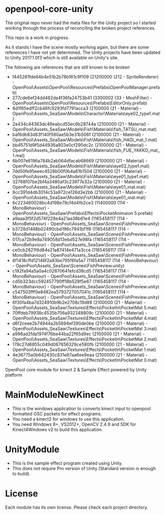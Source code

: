openpool-core-unity
===================

The original repo never had the meta files for the Unity project so I started working through the process of reconciling the broken project references.

This repo is a work in progress.  

As it stands I have the scene mostly working again, but there are some references I have not yet determined.  The Unity projects have been updated to Unity 2017.1.0f3 which is still available on Unity's site.

The following are references that are still known to be broken  
- f445281fde84b4e51b2b78b161c9f109 (21200000 (212 - SpriteRenderer) - OpenPool\Assets\OpenPool\Resources\Prefabs\OpenPoolManager.prefab)
- 277cde6ef24dd482da4f36fa24753b41 (3300002 (33 - MeshFilter) - OpenPool\Assets\OpenPool\Resources\Prefabs\EditorOnly.prefab)
- 8d1f65edff2cb46fc9293fd7791acca3 (2100000 (21 - Material) - OpenPool\Assets\_SeaSaw\Models\Charactor\Materials\eye02_type1.mat)
- 2a434c44363dc49eabcd55ec6b28744a (2100000 (21 - Material) - OpenPool\Assets\_SeaSaw\Models\Fish\Materials\fish_TATSU_mat.mat)
- baf6db83d83f140f580ae5b3e31b506f (2100000 (21 - Material) - OpenPool\Assets\_SeaSaw\Models\Fish\Materials\fish_HAGI_mat_1.mat)
- bb45751d9f5d44936a803e0cf290dc2c (2100000 (21 - Material) - OpenPool\Assets\_SeaSaw\Models\Fish\Materials\fish_FUE_YAKKO_mat_1.mat)
- 6b007e6196a784b2ab064dfacab68669 (2100000 (21 - Material) - OpenPool\Assets\_SeaSaw\Models\Fish\Materials\eye02_type1.mat)
- 7dd50fe95eeec4528b00f0b4a61b1504 (2100000 (21 - Material) - OpenPool\Assets\_SeaSaw\Models\Fish\Materials\eye01_type1.mat)
- 32768f07be2bf4a3480af3c23977e32a (2100000 (21 - Material) - OpenPool\Assets\_SeaSaw\Models\Fish\Materials\eye01_mat.mat)
- 8cc391d4db3014c53a972ce126d3e2bb (2100000 (21 - Material) - OpenPool\Assets\_SeaSaw\Models\Fish\Materials\eye01_mat.mat)
- 6c223460028bc4d198e79cf4d4fb2ce3 (11400000 (114 - MonoBehaviour) - OpenPool\Assets\_SeaSaw\Prefabs\Effects\PocketAnimaion 5.prefab)
- a9aaa3f5f2d574f228e4a21aa38b61e4 (1165458117 (114 - MonoBehaviour) - OpenPool\Assets\_SeaSaw\Scenes\FishPreview.unity)
- b3728d1488b02490cbd196c7941bf1f8 (1165458117 (114 - MonoBehaviour) - OpenPool\Assets\_SeaSaw\Scenes\FishPreview.unity)
- 017ca72b9e8a749058d13ebd527e98fa (1165458117 (114 - MonoBehaviour) - OpenPool\Assets\_SeaSaw\Scenes\FishPreview.unity)
- ce0cb2621f6d84e21a87414e471a3cce (1165458117 (114 - MonoBehaviour) - OpenPool\Assets\_SeaSaw\Scenes\FishPreview.unity)
- 6f1418cffd12146f2a83be795f6fa5a7 (1165458117 (114 - MonoBehaviour) - OpenPool\Assets\_SeaSaw\Scenes\FishPreview.unity)
- c182fa94a5a0a4c02870641efcd38cd5 (1165458117 (114 - MonoBehaviour) - OpenPool\Assets\_SeaSaw\Scenes\FishPreview.unity)
- cd5b323dcc592457790ff18b528f5e67 (1165458117 (114 - MonoBehaviour) - OpenPool\Assets\_SeaSaw\Scenes\FishPreview.unity)
- c547503fff0e8482ea5793727057041c (1165458117 (114 - MonoBehaviour) - OpenPool\Assets\_SeaSaw\Scenes\FishPreview.unity)
- 6f30fa4ba7d324910b9b2e2708c19d88 (2100000 (21 - Material) - OpenPool\Assets\_SeaSaw\Textures\Effects\PocketIn\PocketMat 5.mat)
- 70ffdeb79938c4535b706a932349809c (2100000 (21 - Material) - OpenPool\Assets\_SeaSaw\Textures\Effects\PocketIn\PocketMat 4.mat)
- d6f2ceee2b74944a2b5894ef390de0be (2100000 (21 - Material) - OpenPool\Assets\_SeaSaw\Textures\Effects\PocketIn\PocketMat 3.mat)
- a996ad2fda1974f76be44ba22f65d9ec (2100000 (21 - Material) - OpenPool\Assets\_SeaSaw\Textures\Effects\PocketIn\PocketMat 2.mat)
- 178c27d6855c049d087656329ce580fb (2100000 (21 - Material) - OpenPool\Assets\_SeaSaw\Textures\Effects\PocketIn\PocketMat 1.mat)
- 4e36775a0b642430c831e87aa6ee9eaa (2100000 (21 - Material) - OpenPool\Assets\_SeaSaw\Textures\Effects\PocketIn\PocketMat 0.mat)

OpenPool core module for kinect 2 & Sample Effect powered by Unity platform

# MainModuleNewKinect
- This is the windows application to converts kinect input to openpool formatted OSC packets for effect programs.
- You need a kinect2 for windows to use this application.
- You need Windows 8+, VS2012+, OpenCV 2.4.9 and SDK for Kinect4Windows v2 to build this application.


# UnityModule
- This is the sample effect program created using Unity.
- This does not require Pro version of Unity (Standard version is enough to build).


# License
Each module has its own license. Please check each project directory.
